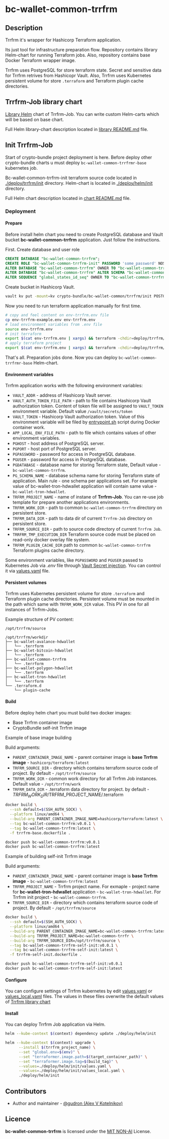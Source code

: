 # bc-wallet-common-trrfrm

## Description

Trrfrm it's wrapper for Hashicorp Terraform application.

Its just tool for infrastructure preparation flow. Repository contains library Helm-chart for running Terraform jobs. 
Also, repository contains base Docker Terraform wrapper image.

Trrfrm uses PostgreSQL for store terraform state.
Secret and sensitive data for Trrfrm retrives from Hashicopr Vault.
Also, Trrfrm uses Kubernetes persistent volume for store `.terraform` and Terraform plugin cache directories.

## Trrfrm-Job library chart

[Library Helm](./deploy/helm/library/Chart.yaml) chart of Trrfrm-Job. You can write custom Helm-carts which will be based on base chart.

Full Helm library-chart description located in [library README.md](./deploy/helm/library/README.md) file.

## Init Trrfrm-Job

Start of crypto-bundle project deployment is here. Before deploy other crypto-bundle charts u must deploy `bc-wallet-common-trrfrmr-base` kubernetes job.

Bc-wallet-common-trrfrm-init terraform source code located in [./deploy/trrfrm/init](./deploy/trrfrm/init) directory.
Helm-chart is located in [./deploy/helm/init](./deploy/helm/init) directory.

Full Helm chart description located in [chart README.md](./deploy/helm/init/README.md) file.

### Deployment

#### Prepare
Before install helm chart you need to create PostgreSQL database and Vault bucket **bc-wallet-common-trrfrm** application.
Just follow the instructions.

First. Create database and user role
```sql
CREATE DATABASE "bc-wallet-common-trrfrm";
CREATE ROLE "bc-wallet-common-trrfrm-init" PASSWORD 'some_password' NOSUPERUSER CREATEDB CREATEROLE INHERIT LOGIN;
ALTER DATABASE "bc-wallet-common-trrfrm" OWNER TO "bc-wallet-common-trrfrm-init";
ALTER DATABASE "bc-wallet-common-trrfrm" ALTER SCHEMA "bc-wallet-common-trrfrm" OWNER TO "bc-wallet-common-trrfrm-init";
ALTER SEQUENCE "global_states_id_seq" OWNER TO "bc-wallet-common-trrfrm-init";
```
Create bucket in Hashicorp Vault.
```bash
vault kv put -mount=kv crypto-bundle/bc-wallet-common/trrfrm/init POSTGRESQL_PASSWORD=some_password POSTGRESQL_USERNAME=bc-wallet-common-trrfrm-init
```
Now you need to run terraform application manually for first time.

```bash
# copy and feel content on env-trrfrm.env file
cp env-trrfrm-example.env env-trrfrm.env
# load environment variables from .env file
source env-trrfrm.env
# init terraform 
export $(cat env-trrfrm.env | xargs) && terraform -chdir=deploy/trrfrm/init init
# apply terraform project
export $(cat env-trrfrm.env | xargs) && terraform -chdir=deploy/trrfrm/init apply
```

That's all. Preparation jobs done. Now you can deploy `bc-wallet-common-trrfrmr-base` Helm-chart.

#### Environment variables

Trrfrm application works with the following environment variables:

* `VAULT_ADDR` - address of Hashicorp Vault server.
* `VAULT_AUTH_TOKEN_FILE_PATH` - path to file contains Hashicorp Vault authorization token.
  Content of token file will be assigned to `VAULT_TOKEN` environment variable. Default value `/vault/secrets/token`
* `VAULT_TOKEN` - Hashicorp Vault authorization token. Value of this environment variable will be filed by [entrypoint.sh](entrypoint.sh) script during Docker container work.
* `APP_LOCAL_ENV_FILE_PATH` - path to file which contains values of other environment variables.
* `PGHOST` - host address of PostgreSQL server.
* `PGPORT` - host port of PostgreSQL server.
* `PGPASSWORD` - password for access in PostgreSQL database.
* `PGUSER` - password for access in PostgreSQL database.
* `PGDATABASE` - database name for storing Terraform state, Default value - `bc-wallet-common-trrfrm`.
* `PG_SCHEMA_NAME` - database schema name for storing Terraform state of application. Main rule - one schema per applications set.
  For example value of bc-wallet-tron-hdwallet application will contain same value - `bc-wallet-tron-hdwallet`.
* `TRFRM_PROJECT_NAME` - name of instane of **Trrfrm-Job**. You can re-use job template for prepare another applications environments.
* `TRFRM_WORK_DIR` - path to common `bc-wallet-common-trrfrm` directory on persistent store.
* `TRFRM_DATA_DIR` - path to data dir of current `Trrfrm-Job` directory on persistent store.
* `TRFRM_SOURCE_DIR` - path to source code directory of current `Trrfrm Job`.
* `TRRFRM_TMP_EXECUTION_DIR`
  Terraform source code must be placed on read-only docker overlay file system.
* `TRFRM_PLUGIN_CACHE_DIR` path to common `bc-wallet-common-trrfrm` Terraform plugins cache directory.

Some environment variables, like `PGPASSWORD` and `PGUSER` passed to Kubernetes Job via _.env_ file
through [Vault Secret injection](https://developer.hashicorp.com/vault/docs/platform/k8s/injector/examples).
You can control it via [values.yaml](deploy/helm/library/values.yaml) file.

#### Persistent volumes

Trrfrm uses Kubernetes persistent volume for store `.terraform` and Terraform plugin cache directories. 
Persistent volume must be mounted in the path which same with `TRFRM_WORK_DIR` value. This PV in one for all instances of Trrfrm-Jobs.

Example structure of PV content:

```text
/opt/trrfrm/source

/opt/trrfrm/workdir
├── bc-wallet-avalance-hdwallet
│   └── .terrform
├── bc-wallet-bitcoin-hdwallet
│   └── .terrform
├── bc-wallet-common-trrfrm
│   └── .terrform
├── bc-wallet-polygon-hdwallet
│   └── .terrform
├── bc-wallet-tron-hdwallet
│   └── .terrform
└── .terraform.d
    └── plugin-cache
```

#### Build

Before deploy helm chart you must build two docker images:
* Base Trrfrm container image
* CryptoBundle self-init Trrfrm image

Example of base image building

Build arguments:
* `PARENT_CONTAINER_IMAGE_NAME` - parent container image is **base Trrfrm image** - `hashicorp/terraform:latest`
* `TRFRM_SOURCE_DIR` - directory which contains terraform source code of project. By default - `/opt/trrfrm/source`
* `TRFRM_WORK_DIR` - common work directory for all Trrfrm Job instances. Default value - `/opt/trrfrm/work`
* `TRFRM_DATA_DIR` - .terraform data directory for project. by default - $TRFRM_WORK_DIR/$TRFRM_PROJECT_NAME/.terraform

```bash
docker build \
  --ssh default=$(SSH_AUTH_SOCK) \
  --platform linux/amd64 \
  --build-arg PARENT_CONTAINER_IMAGE_NAME=hashicorp/terraform:latest \
  --tag bc-wallet-common-trrfrm:v0.0.1 \
  --tag bc-wallet-common-trrfrm:latest \
  -f trrfrm-base.dockerfile .

docker push bc-wallet-common-trrfrm:v0.0.1
docker push bc-wallet-common-trrfrm:latest
```

Example of building self-init Trrfrm image

Build arguments:
* `PARENT_CONTAINER_IMAGE_NAME` - parent container image is **base Trrfrm image** - `bc-wallet-common-trrfrm:latest`
* `TRFRM_PROJECT_NAME` - Trrfrm project name. For exmaple - project name for **bc-wallet-tron-hdwallet** application - `bc-wallet-tron-hdwallet`.
  For Trrfrm init project - `bc-wallet-common-trrfrm`.
* `TRFRM_SOURCE_DIR` - directory which contains terraform source code of project. By default - `/opt/trrfrm/source`

```bash
docker build \
  --ssh default=$(SSH_AUTH_SOCK) \
  --platform linux/amd64 \
  --build-arg PARENT_CONTAINER_IMAGE_NAME=bc-wallet-common-trrfrm:latest \
  --build-arg TRFRM_PROJECT_NAME=bc-wallet-common-trrfr \
  --build-arg TRFRM_SOURCE_DIR=/opt/trrfrm/source \
  --tag bc-wallet-common-trrfrm-self-init:v0.0.1 \
  --tag bc-wallet-common-trrfrm-self-init:latest \
  -f trrfrm-self-init.dockerfile .

docker push bc-wallet-common-trrfrm-self-init:v0.0.1
docker push bc-wallet-common-trrfrm-self-init:latest
```

#### Configure
You can configure settings of Trrfrm kubernetes by edit [values.yaml](./deploy/helm/init/values.yaml) or
[values_local.yaml](./deploy/helm/init/values_local.yaml) files.
The values in these files overwrite the default values of [Trrfrm library chart](./deploy/helm/library/Chart.yaml)

#### Install
You can deploy Trrfrm Job application via Helm.

```bash
helm --kube-context $(context) dependency update ./deploy/helm/init

helm --kube-context $(context) upgrade \
      --install $(trrfrm_project_name) \
      --set "global.env=$(env)" \
      --set "terraformer.image.path=$(target_container_path)" \
      --set "terraformer.image.tag=$(build_tag)" \
      --values=./deploy/helm/init/values.yaml \
      --values=./deploy/helm/init/values_local.yaml \
      ./deploy/helm/init
```

## Contributors
* Author and maintainer - [@gudron (Alex V Kotelnikov)](https://github.com/gudron)

## Licence

**bc-wallet-common-trrfrm** is licensed under the [MIT NON-AI](./LICENSE) License.